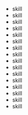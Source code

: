 - skill
- skill
- skill
- skill
- skill
- skill
- skill
- skill
- skill
- skill
- skill
- skill
- skill
- skill
- skill
- skill
